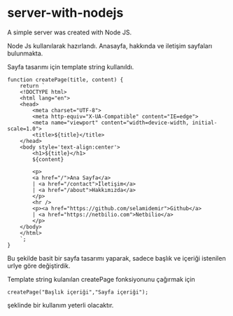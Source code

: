 # server-with-nodejs
A simple server was created with Node JS. 

Node Js kullanılarak hazırlandı. Anasayfa, hakkında ve iletişim sayfaları bulunmakta.

Sayfa tasarımı için template string kullanıldı.

```
function createPage(title, content) {
    return `
    <!DOCTYPE html>
    <html lang="en">
    <head>
        <meta charset="UTF-8">
        <meta http-equiv="X-UA-Compatible" content="IE=edge">
        <meta name="viewport" content="width=device-width, initial-scale=1.0">
        <title>${title}</title>
    </head>
    <body style='text-align:center'>
        <h1>${title}</h1>
        ${content}

        <p>
        <a href="/">Ana Sayfa</a>
        | <a href="/contact">İletişim</a>
        | <a href="/about">Hakkımızda</a>
        </p>
        <hr />
        <p><a href="https://github.com/selamidemir">Github</a> 
        | <a href="https://netbilio.com">Netbilio</a>
        </p>
    </body>
    </html>
    `;
}
```

Bu şekilde basit bir sayfa tasarımı yaparak, sadece başlık ve içeriği istenilen urlye göre değiştirdik.

Template string kulanılan createPage fonksiyonunu çağırmak için

```
createPage("Başlık içeriği","Sayfa içeriği");
```

şeklinde bir kullanım yeterli olacaktır.
